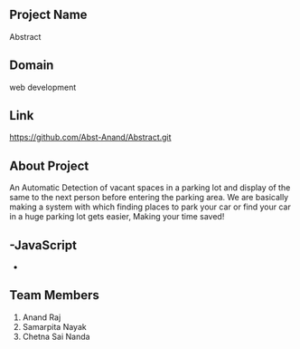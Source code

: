## Project Name

Abstract

## Domain

web development
## Link

https://github.com/Abst-Anand/Abstract.git

## About Project

An Automatic Detection of vacant spaces in a parking lot and display of the same to the next person before entering the parking area.
We are basically making a system with which finding places to park your car or find your car in a huge parking lot gets easier,
Making your time saved!

-JavaScript
-
-

## Team Members

 1. Anand Raj
 2. Samarpita Nayak
 3. Chetna Sai Nanda
